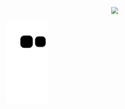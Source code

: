 <div align="center">
  <a href="https://github.com/7505504">
  <img height="180em" src="https://github-readme-stats.vercel.app/api?username=7505504&show_icons=true&theme=dracula&include_all_commits=true&count_private=true"/>
</div>
 
<div> 
 
  ![Snake animation](https://github.com/7505504/7505504/blob/output/github-contribution-grid-snake.svg)
 
</div>
